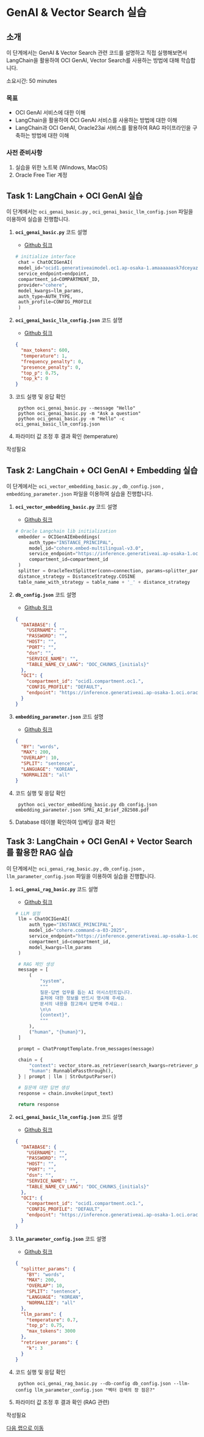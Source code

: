 # GenAI & Vector Search 실습

## 소개

이 단계에서는 GenAI & Vector Search 관련 코드를 설명하고 직접 실행해보면서 LangChain을 활용하여 OCI GenAI, Vector Search를 사용하는 방법에 대해 학습합니다.

소요시간: 50 minutes

### 목표

- OCI GenAI 서비스에 대한 이해
- LangChain을 활용하여 OCI GenAI 서비스를 사용하는 방법에 대한 이해
- LangChain과 OCI GenAI, Oracle23ai 서비스를 활용하여 RAG 파이프라인을 구축하는 방법에 대한 이해

### 사전 준비사항

1. 실습을 위한 노트북 (Windows, MacOS)
1. Oracle Free Tier 계정

## Task 1: LangChain + OCI GenAI 실습

이 단계에서는 `oci_genai_basic.py` , `oci_genai_basic_llm_config.json` 파일을 이용하여 실습을 진행합니다.

1. **`oci_genai_basic.py`** 코드 설명

   - [Github 링크](https://github.com/the-team-oasis/genai_vector-search_basic_handson/blob/main/oci_genai_basic.py)

   ```python
   # initialize interface
    chat = ChatOCIGenAI(
    model_id="ocid1.generativeaimodel.oc1.ap-osaka-1.amaaaaaask7dceyazvmhjhprp5dtpqezqzxmkjvrhjuw3uxifk3czuany5ya",
    service_endpoint=endpoint,
    compartment_id=COMPARTMENT_ID,
    provider="cohere",
    model_kwargs=llm_params,
    auth_type=AUTH_TYPE,
    auth_profile=CONFIG_PROFILE
    )
   ```

1. **`oci_genai_basic_llm_config.json`** 코드 설명

   - [Github 링크](https://github.com/the-team-oasis/genai_vector-search_basic_handson/blob/main/oci_genai_basic_llm_config.json)

   ```json
   {
     "max_tokens": 600,
     "temperature": 1,
     "frequency_penalty": 0,
     "presence_penalty": 0,
     "top_p": 0.75,
     "top_k": 0
   }
   ```

1. 코드 실행 및 응답 확인

   ```shell
    python oci_genai_basic.py --message "Hello"
    python oci_genai_basic.py -m "Ask a question"
    python oci_genai_basic.py -m "Hello" -c oci_genai_basic_llm_config.json
   ```

1. 파라미터 값 조정 후 결과 확인 (temperature)

작성필요

## Task 2: LangChain + OCI GenAI + Embedding 실습

이 단계에서는 `oci_vector_embedding_basic.py` , `db_config.json` , `embedding_parameter.json` 파일을 이용하여 실습을 진행합니다.

1. **`oci_vector_embedding_basic.py`** 코드 설명

   - [Github 링크](https://github.com/the-team-oasis/genai_vector-search_basic_handson/blob/main/oci_vector_embedding_basic.py)

   ```python
   # Oracle Langchain lib initialization
    embedder = OCIGenAIEmbeddings(
        auth_type="INSTANCE_PRINCIPAL",
        model_id="cohere.embed-multilingual-v3.0",
        service_endpoint="https://inference.generativeai.ap-osaka-1.oci.oraclecloud.com",
        compartment_id=compartment_id
    )
    splitter = OracleTextSplitter(conn=connection, params=splitter_params)
    distance_strategy = DistanceStrategy.COSINE
    table_name_with_strategy = table_name + '_' + distance_strategy
   ```

1. **`db_config.json`** 코드 설명

   - [Github 링크](https://github.com/the-team-oasis/genai_vector-search_basic_handson/blob/main/db_config.json)

   ```json
   {
     "DATABASE": {
       "USERNAME": "",
       "PASSWORD": "",
       "HOST": "",
       "PORT": "",
       "dsn": "",
       "SERVICE_NAME": "",
       "TABLE_NAME_CV_LANG": "DOC_CHUNKS_{initials}"
     },
     "OCI": {
       "compartment_id": "ocid1.compartment.oc1.",
       "CONFIG_PROFILE": "DEFAULT",
       "endpoint": "https://inference.generativeai.ap-osaka-1.oci.oraclecloud.com"
     }
   }
   ```

1. **`embedding_parameter.json`** 코드 설명

   - [Github 링크](https://github.com/the-team-oasis/genai_vector-search_basic_handson/blob/main/embedding_parameter.json)

   ```json
   {
     "BY": "words",
     "MAX": 200,
     "OVERLAP": 10,
     "SPLIT": "sentence",
     "LANGUAGE": "KOREAN",
     "NORMALIZE": "all"
   }
   ```

1. 코드 실행 및 응답 확인

   ```shell
    python oci_vector_embedding_basic.py db_config.json embedding_parameter.json SPRi_AI_Brief_202508.pdf
   ```

1. Database 테이블 확인하여 임베딩 결과 확인

## Task 3: LangChain + OCI GenAI + Vector Search 를 활용한 RAG 실습

이 단계에서는 `oci_genai_rag_basic.py` , `db_config.json` , `llm_parameter_config.json` 파일을 이용하여 실습을 진행합니다.

1. **`oci_genai_rag_basic.py`** 코드 설명

   - [Github 링크](https://github.com/the-team-oasis/genai_vector-search_basic_handson/blob/main/oci_genai_rag_basic.py)

   ```python
   # LLM 설정
    llm = ChatOCIGenAI(
        auth_type="INSTANCE_PRINCIPAL",
        model_id="cohere.command-a-03-2025",
        service_endpoint="https://inference.generativeai.ap-osaka-1.oci.oraclecloud.com",
        compartment_id=compartment_id,
        model_kwargs=llm_params
    )

    # RAG 체인 생성
    message = [
        (
            "system",
            """
            질문-답변 업무를 돕는 AI 어시스턴트입니다.
            출처에 대한 정보를 반드시 명시해 주세요.
            문서의 내용을 참고해서 답변해 주세요.:
            \n\n
            {context}",
            """
        ),
        ("human", "{human}"),
    ]

    prompt = ChatPromptTemplate.from_messages(message)

    chain = {
        "context": vector_store.as_retriever(search_kwargs=retriever_params),
        "human": RunnablePassthrough(),
    } | prompt | llm | StrOutputParser()

    # 질문에 대한 답변 생성
    response = chain.invoke(input_text)

    return response
   ```

1. **`oci_genai_basic_llm_config.json`** 코드 설명

   - [Github 링크](https://github.com/the-team-oasis/genai_vector-search_basic_handson/blob/main/db_config.json)

   ```json
   {
     "DATABASE": {
       "USERNAME": "",
       "PASSWORD": "",
       "HOST": "",
       "PORT": "",
       "dsn": "",
       "SERVICE_NAME": "",
       "TABLE_NAME_CV_LANG": "DOC_CHUNKS_{initials}"
     },
     "OCI": {
       "compartment_id": "ocid1.compartment.oc1.",
       "CONFIG_PROFILE": "DEFAULT",
       "endpoint": "https://inference.generativeai.ap-osaka-1.oci.oraclecloud.com"
     }
   }
   ```

1. **`llm_parameter_config.json`** 코드 설명

   - [Github 링크](https://github.com/the-team-oasis/genai_vector-search_basic_handson/blob/main/llm_parameter_config.json)

   ```json
   {
     "splitter_params": {
       "BY": "words",
       "MAX": 200,
       "OVERLAP": 10,
       "SPLIT": "sentence",
       "LANGUAGE": "KOREAN",
       "NORMALIZE": "all"
     },
     "llm_params": {
       "temperature": 0.7,
       "top_p": 0.75,
       "max_tokens": 3000
     },
     "retriever_params": {
       "k": 3
     }
   }
   ```

1. 코드 실행 및 응답 확인

   ```shell
    python oci_genai_rag_basic.py --db-config db_config.json --llm-config llm_parameter_config.json "벡터 검색의 장 점은?"
   ```

1. 파라미터 값 조정 후 결과 확인 (RAG 관련)

작성필요

[다음 랩으로 이동](#next)
